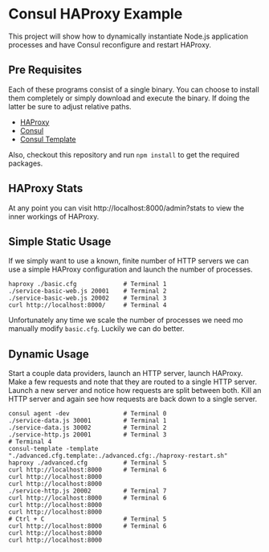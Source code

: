 # Consul HAProxy Example

This project will show how to dynamically instantiate Node.js application processes and have Consul reconfigure and restart HAProxy.

## Pre Requisites

Each of these programs consist of a single binary. You can choose to install them completely or simply download and execute the binary. If doing the latter be sure to adjust relative paths.

* [HAProxy](http://www.haproxy.org/)
* [Consul](https://github.com/hashicorp/consul)
* [Consul Template](https://github.com/hashicorp/consul-template)

Also, checkout this repository and run `npm install` to get the required packages.

## HAProxy Stats

At any point you can visit http://localhost:8000/admin?stats to view the inner workings of HAProxy.

## Simple Static Usage

If we simply want to use a known, finite number of HTTP servers we can use a simple HAProxy configuration and launch the number of processes.

```shell
haproxy ./basic.cfg             # Terminal 1
./service-basic-web.js 20001    # Terminal 2
./service-basic-web.js 20002    # Terminal 3
curl http://localhost:8000/     # Terminal 4
```

Unfortunately any time we scale the number of processes we need mo manually modify `basic.cfg`. Luckily we can do better.

## Dynamic Usage

Start a couple data providers, launch an HTTP server, launch HAProxy. Make a few requests and note that they are routed to a single HTTP server. Launch a new server and notice how requests are split between both. Kill an HTTP server and again see how requests are back down to a single server.

```shell
consul agent -dev               # Terminal 0
./service-data.js 30001         # Terminal 1
./service-data.js 30002         # Terminal 2
./service-http.js 20001         # Terminal 3
# Terminal 4
consul-template -template "./advanced.cfg.template:./advanced.cfg:./haproxy-restart.sh"
haproxy ./advanced.cfg          # Terminal 5
curl http://localhost:8000      # Terminal 6
curl http://localhost:8000
curl http://localhost:8000
./service-http.js 20002         # Terminal 7
curl http://localhost:8000      # Terminal 6
curl http://localhost:8000
curl http://localhost:8000
# Ctrl + C                      # Terminal 5
curl http://localhost:8000      # Terminal 6
curl http://localhost:8000
curl http://localhost:8000
```

